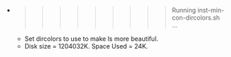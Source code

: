 * >>>>>>>>> Running inst-min-con-dircolors.sh ...
  * Set dircolors to use  to make ls more beautiful.
  * Disk size = 1204032K. Space Used = 24K.
